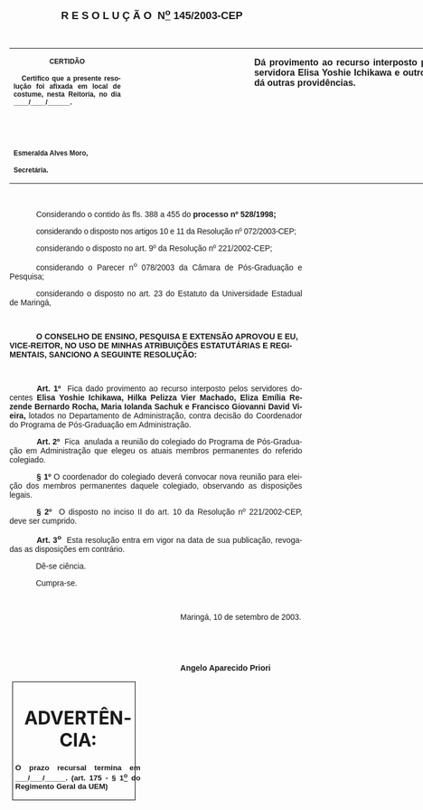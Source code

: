 <body lang=PT-BR style='tab-interval:35.45pt'>

<div class=Section1>

<p class=MsoNormal align=center style='text-align:center'><b style='mso-bidi-font-weight:
normal'><span style='font-size:14.0pt;mso-bidi-font-size:12.0pt;font-family:
Arial;mso-bidi-font-family:"Times New Roman"'><![if !supportEmptyParas]>&nbsp;<![endif]><o:p></o:p></span></b></p>

<p class=MsoNormal align=center style='text-align:center'><b style='mso-bidi-font-weight:
normal'><span style='font-size:14.0pt;mso-bidi-font-size:12.0pt;font-family:
Arial;mso-bidi-font-family:"Times New Roman"'><![if !supportEmptyParas]>&nbsp;<![endif]><o:p></o:p></span></b></p>

<p class=MsoNormal align=center style='text-align:center'><b style='mso-bidi-font-weight:
normal'><span style='font-size:14.0pt;mso-bidi-font-size:12.0pt;font-family:
Arial;mso-bidi-font-family:"Times New Roman"'>R E S O L U Ç Ã O<span
style="mso-spacerun: yes">  </span>N<u><sup>o</sup></u> 145/2003-CEP<o:p></o:p></span></b></p>

<p class=MsoNormal align=center style='text-align:center'><span
style='font-family:Arial;mso-bidi-font-family:"Times New Roman"'><![if !supportEmptyParas]>&nbsp;<![endif]><o:p></o:p></span></p>

<table border=0 cellspacing=0 cellpadding=0 width=767 style='width:575.6pt;
 border-collapse:collapse;mso-padding-alt:0cm 5.4pt 0cm 5.4pt'>
 <tr>
  <td width=196 valign=top style='width:147.15pt;padding:0cm 5.4pt 0cm 5.4pt'>
  <p class=MsoNormal align=center style='text-align:center'><b
  style='mso-bidi-font-weight:normal'><span style='font-size:9.0pt;mso-bidi-font-size:
  12.0pt;font-family:Arial;mso-bidi-font-family:"Times New Roman"'>CERTIDÃO<o:p></o:p></span></b></p>
  <p class=MsoNormal style='text-align:justify'><b style='mso-bidi-font-weight:
  normal'><span style='font-size:9.0pt;mso-bidi-font-size:12.0pt;font-family:
  Arial;mso-bidi-font-family:"Times New Roman"'><span style="mso-spacerun:
  yes">   </span>Certifico que a presente resolução foi afixada em local de
  costume, nesta Reitoria, no dia ____/____/______.<o:p></o:p></span></b></p>
  <p class=MsoNormal style='text-align:justify'><b style='mso-bidi-font-weight:
  normal'><span style='font-size:9.0pt;mso-bidi-font-size:12.0pt;font-family:
  Arial;mso-bidi-font-family:"Times New Roman"'><![if !supportEmptyParas]>&nbsp;<![endif]><o:p></o:p></span></b></p>
  <p class=MsoNormal style='text-align:justify'><b style='mso-bidi-font-weight:
  normal'><span style='font-size:9.0pt;mso-bidi-font-size:12.0pt;font-family:
  Arial;mso-bidi-font-family:"Times New Roman"'><![if !supportEmptyParas]>&nbsp;<![endif]><o:p></o:p></span></b></p>
  <p class=MsoNormal><b style='mso-bidi-font-weight:normal'><span
  style='font-size:9.0pt;mso-bidi-font-size:12.0pt;font-family:Arial;
  mso-bidi-font-family:"Times New Roman"'>Esmeralda Alves Moro,<o:p></o:p></span></b></p>
  <p class=MsoNormal><b style='mso-bidi-font-weight:normal'><span
  style='font-size:9.0pt;mso-bidi-font-size:12.0pt;font-family:Arial;
  mso-bidi-font-family:"Times New Roman"'>Secretária.<o:p></o:p></span></b></p>
  </td>
  <td width=223 valign=top style='width:167.45pt;padding:0cm 5.4pt 0cm 5.4pt'>
  <p class=MsoNormal style='margin-right:-5.4pt'><![if !supportEmptyParas]>&nbsp;<![endif]><span
  style='font-size:11.0pt;mso-bidi-font-size:12.0pt;font-family:Arial;
  mso-bidi-font-family:"Times New Roman"'><o:p></o:p></span></p>
  </td>
  <td width=348 valign=top style='width:261.0pt;padding:0cm 5.4pt 0cm 5.4pt'>
  <p class=MsoNormal style='text-align:justify'><b style='mso-bidi-font-weight:
  normal'><span style='font-family:Arial;mso-bidi-font-family:"Times New Roman"'>Dá
  provimento ao recurso interposto pela servidora Elisa Yoshie Ichikawa e
  outros e dá outras providências.<o:p></o:p></span></b></p>
  </td>
 </tr>
</table>

<p class=BodyText21><span style='font-family:Arial;mso-bidi-font-family:"Times New Roman"'><![if !supportEmptyParas]>&nbsp;<![endif]><o:p></o:p></span></p>

<p class=MsoNormal style='margin-right:-10.6pt;text-align:justify;text-indent:
35.4pt'><span style='font-family:Arial;mso-bidi-font-family:"Times New Roman"'>Considerando
o contido às fls. 388 a 455 do <b style='mso-bidi-font-weight:normal'>processo
nº 528/1998;</b> <o:p></o:p></span></p>

<p class=MsoNormal style='margin-right:-10.6pt;text-align:justify;text-indent:
35.4pt'><span style='font-family:Arial;mso-bidi-font-family:"Times New Roman";
letter-spacing:-.2pt'>considerando o disposto nos artigos 10 e 11 da Resolução
nº 072/2003-CEP;<o:p></o:p></span></p>

<p class=MsoNormal style='margin-right:-10.6pt;text-align:justify;text-indent:
35.4pt'><span style='font-family:Arial;mso-bidi-font-family:"Times New Roman"'>considerando
o disposto no art. 9º da Resolução nº 221/2002-CEP;<o:p></o:p></span></p>

<p class=MsoNormal style='margin-right:-10.6pt;text-align:justify;text-indent:
35.4pt'><span style='font-family:Arial;mso-bidi-font-family:"Times New Roman"'>considerando
o Parecer n<sup>o</sup> 078/2003 da Câmara de Pós-Graduação e Pesquisa;<o:p></o:p></span></p>

<p class=MsoNormal style='margin-right:-10.6pt;text-align:justify;text-indent:
35.4pt'><span style='font-family:Arial;mso-bidi-font-family:"Times New Roman"'>considerando
o disposto no art. 23 do Estatuto da Universidade Estadual de Maringá,<o:p></o:p></span></p>

<p class=BodyText21 style='margin-right:-10.6pt;mso-pagination:none'><span
style='font-family:Arial;mso-bidi-font-family:"Times New Roman";layout-grid-mode:
line'><![if !supportEmptyParas]>&nbsp;<![endif]><o:p></o:p></span></p>

<p class=BodyText21 style='margin-right:-10.6pt;text-indent:35.4pt;mso-pagination:
none'><b style='mso-bidi-font-weight:normal'><span style='font-family:Arial;
mso-bidi-font-family:"Times New Roman"'>O CONSELHO DE ENSINO, PESQUISA E
EXTENSÃO APROVOU E EU, VICE-REITOR, NO USO DE MINHAS ATRIBUIÇÕES ESTATUTÁRIAS E
REGIMENTAIS, SANCIONO A SEGUINTE RESOLUÇÃO:</span></b><span style='font-family:
Arial;mso-bidi-font-family:"Times New Roman";layout-grid-mode:line'><o:p></o:p></span></p>

<p class=BodyText21 style='margin-right:-10.6pt;mso-pagination:none'><span
style='font-family:Arial;mso-bidi-font-family:"Times New Roman";layout-grid-mode:
line'><![if !supportEmptyParas]>&nbsp;<![endif]><o:p></o:p></span></p>

<p class=MsoNormal style='margin-right:-10.6pt;text-align:justify;text-indent:
36.0pt'><b style='mso-bidi-font-weight:normal'><span style='font-family:Arial;
mso-bidi-font-family:"Times New Roman"'>Art. 1º<span style="mso-spacerun:
yes">  </span></span></b><span style='font-family:Arial;mso-bidi-font-family:
"Times New Roman"'>Fica dado provimento ao recurso interposto pelos servidores
docentes <b style='mso-bidi-font-weight:normal'>Elisa Yoshie Ichikawa, Hilka
Pelizza Vier Machado, Eliza Emília Rezende Bernardo Rocha, Maria Iolanda Sachuk
e Francisco Giovanni David Vieira,</b> lotados no Departamento de
Administração, contra decisão do Coordenador do Programa de Pós-Graduação em
Administração.<o:p></o:p></span></p>

<p class=MsoNormal style='margin-right:-10.6pt;text-align:justify;text-indent:
36.0pt'><b style='mso-bidi-font-weight:normal'><span style='font-family:Arial;
mso-bidi-font-family:"Times New Roman"'>Art. 2º</span></b><span
style='font-family:Arial;mso-bidi-font-family:"Times New Roman"'><span
style="mso-spacerun: yes">  </span>Fica<span style="mso-spacerun: yes"> 
</span>anulada a reunião do colegiado do Programa de Pós-Graduação em
Administração que elegeu os atuais membros permanentes do referido colegiado.<o:p></o:p></span></p>

<p class=MsoNormal style='margin-right:-10.6pt;text-align:justify;text-indent:
36.0pt'><b style='mso-bidi-font-weight:normal'><span style='font-family:Arial;
mso-bidi-font-family:"Times New Roman"'>§ 1º</span></b><span style='font-family:
Arial;mso-bidi-font-family:"Times New Roman"'> O coordenador do colegiado
deverá convocar nova reunião para eleição dos membros permanentes daquele
colegiado, observando as disposições legais.<o:p></o:p></span></p>

<p class=MsoNormal style='margin-right:-10.6pt;text-align:justify;text-indent:
36.0pt'><b style='mso-bidi-font-weight:normal'><span style='font-family:Arial;
mso-bidi-font-family:"Times New Roman"'>§ 2º</span></b><span style='font-family:
Arial;mso-bidi-font-family:"Times New Roman"'><span style="mso-spacerun: yes"> 
</span>O disposto no inciso II do art. 10 da Resolução nº 221/2002-CEP, deve
ser cumprido.<o:p></o:p></span></p>

<p class=MsoNormal style='margin-right:-10.6pt;text-align:justify;text-indent:
36.0pt'><b style='mso-bidi-font-weight:normal'><span style='font-family:Arial;
mso-bidi-font-family:"Times New Roman"'>Art. 3<sup>o</sup><span
style="mso-spacerun: yes">  </span></span></b><span style='font-family:Arial;
mso-bidi-font-family:"Times New Roman"'>Esta resolução entra em vigor na data
de sua publicação, revogadas as disposições em contrário. <o:p></o:p></span></p>

<p class=MsoNormal style='margin-right:-10.6pt;text-align:justify'><span
style='font-family:Arial;mso-bidi-font-family:"Times New Roman"'><span
style='mso-tab-count:1'>            </span>Dê-se ciência.<o:p></o:p></span></p>

<p class=MsoNormal style='margin-right:-10.6pt;text-align:justify'><span
style='font-family:Arial;mso-bidi-font-family:"Times New Roman"'><span
style='mso-tab-count:1'>            </span>Cumpra-se.<o:p></o:p></span></p>

<p class=MsoNormal style='margin-right:-10.6pt;text-align:justify;text-indent:
8.0cm'><span style='font-family:Arial;mso-bidi-font-family:"Times New Roman"'><![if !supportEmptyParas]>&nbsp;<![endif]><o:p></o:p></span></p>

<p class=MsoNormal style='margin-right:-10.6pt;text-align:justify;text-indent:
8.0cm'><span style='font-family:Arial;mso-bidi-font-family:"Times New Roman"'>Maringá,
10 de setembro de 2003.<o:p></o:p></span></p>

<p class=MsoNormal style='margin-right:-10.6pt;text-align:justify;text-indent:
241.0pt'><span style='font-family:Arial;mso-bidi-font-family:"Times New Roman"'><![if !supportEmptyParas]>&nbsp;<![endif]><o:p></o:p></span></p>

<p class=MsoNormal style='margin-right:-10.6pt;text-align:justify;text-indent:
241.0pt'><span style='font-family:Arial;mso-bidi-font-family:"Times New Roman"'><![if !supportEmptyParas]>&nbsp;<![endif]><o:p></o:p></span></p>

<p class=MsoNormal style='margin-right:-10.6pt;text-align:justify;text-indent:
8.0cm'><b style='mso-bidi-font-weight:normal'><span style='font-family:Arial;
mso-bidi-font-family:"Times New Roman"'>Angelo Aparecido Priori<o:p></o:p></span></b></p>

<table border=1 cellspacing=0 cellpadding=0 style='margin-left:3.5pt;
 border-collapse:collapse;border:none;mso-border-alt:solid windowtext .5pt;
 mso-padding-alt:0cm 3.5pt 0cm 3.5pt'>
 <tr>
  <td width=207 valign=top style='width:155.6pt;border:solid windowtext .5pt;
  padding:0cm 3.5pt 0cm 3.5pt'>
  <h1 align=center style='margin-right:-10.6pt;text-align:center'>ADVERTÊNCIA:</h1>
  <p class=MsoNormal style='margin-right:-10.6pt;text-align:justify'><b
  style='mso-bidi-font-weight:normal'><span style='font-size:10.0pt;mso-bidi-font-size:
  12.0pt;font-family:Arial;mso-bidi-font-family:"Times New Roman"'>O prazo
  recursal termina em ___/___/_____. (art. 175 - § 1<u><sup>o</sup></u> do
  Regimento Geral da UEM)</span></b><span style='font-size:10.0pt;mso-bidi-font-size:
  12.0pt;font-family:Arial;mso-bidi-font-family:"Times New Roman"'><o:p></o:p></span></p>
  </td>
 </tr>
</table>

<p class=DefinitionTerm style='margin-right:-10.6pt;tab-stops:36.0pt'><span
style='font-family:Arial;mso-bidi-font-family:"Times New Roman"'><![if !supportEmptyParas]>&nbsp;<![endif]><o:p></o:p></span></p>

</div>

</body>
